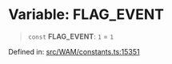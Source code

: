 # Variable: FLAG\_EVENT

> `const` **FLAG\_EVENT**: `1` = `1`

Defined in: [src/WAM/constants.ts:15351](https://github.com/WhiskeySockets/Baileys/blob/2fdabb7f387029b680a2c5e056c7022c25b0f110/src/WAM/constants.ts#L15351)
